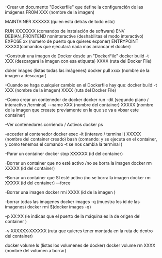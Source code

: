 -Crear un documento "Dockerfile" que define la configuración de las imágenes
FROM XXX (nombre de la imagen) 

MAINTAINER XXXXXX (quien está detrás de todo esto)

RUN XXXXXXX (comandos de instalación de software)
ENV DEBIAN_FRONTEND noninteractive (deshabilitas el modo interactivo)
EXPOSE xx (numero de puerto que quieres exponer)
ENTRYPOINT XXXXX(comandos que ejecutará nada mas arrancar el docker)





-Construir una imagen de Docker desde un "DockerFile"
docker build -t XXX (descargará la imagen con esa etiqueta) XXXX (ruta del Docker File)

doker images (listas todas las imágenes)
docker pull xxxx (nombre de la imagen a descargar)

-Cuando se haga cualquier cambio en el Dockerfile hay que:
docker build -t XXX (nombre de la imagen) XXXX (ruta del Docker File) 

-Como crear un contenedor de docker 
docker run -dit (segundo plano / interactivo /terminal)  --name XXX (nombre del container) XXXXX (nombre de la imagen que creaste previamente en la que se va a vbsar este container)

-Ver contenedores corriendo / Activos
docker ps

-acceder al contenedor 
docker exec -it (interavo / terminal ) XXXXX (nombre del container creado) bash (comando: y se ejecuta en el container, y como tenemos el comando -t se nos cambia la terminal )

-Parar un container
docker stop XXXXXX (id del container)

-Borrar un container que no esté activo /no se borra la imagen
docker rm XXXXX (id del container)

-Borrar un container que SI esté activo /no se borra la imagen
docker rm XXXXX (id del container) --force

-Borrar una imagen
docker rmi XXXX (id de la imagen )

-borrar todas las imagenes
docker images -q (muestra los id de las imagenes)
docker rmi $(docker images -q)

-p XX:XX  (le indicas que el puerto de la máquina es la de origen del container  )

-v XXXXXX:XXXXXX (ruta que quieres tener montada en la ruta de dentro del container)

docker volume ls (listas los volumenes de docker)
docker volume rm XXXX (nombre del volumen a borrar)

